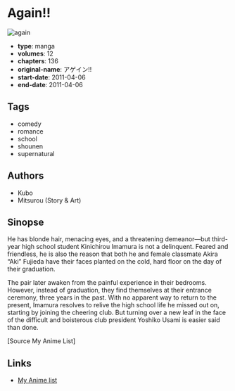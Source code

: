 # Again!!

![again](https://cdn.myanimelist.net/images/manga/2/201817.jpg)

-   **type**: manga
-   **volumes**: 12
-   **chapters**: 136
-   **original-name**: アゲイン!!
-   **start-date**: 2011-04-06
-   **end-date**: 2011-04-06

## Tags

-   comedy
-   romance
-   school
-   shounen
-   supernatural

## Authors

-   Kubo
-   Mitsurou (Story & Art)

## Sinopse

He has blonde hair, menacing eyes, and a threatening demeanor—but third-year high school student Kinichirou Imamura is not a delinquent. Feared and friendless, he is also the reason that both he and female classmate Akira “Aki” Fujieda have their faces planted on the cold, hard floor on the day of their graduation.

The pair later awaken from the painful experience in their bedrooms. However, instead of graduation, they find themselves at their entrance ceremony, three years in the past. With no apparent way to return to the present, Imamura resolves to relive the high school life he missed out on, starting by joining the cheering club. But turning over a new leaf in the face of the difficult and boisterous club president Yoshiko Usami is easier said than done.

[Source My Anime List]

## Links

-   [My Anime list](https://myanimelist.net/manga/35013/Again)

